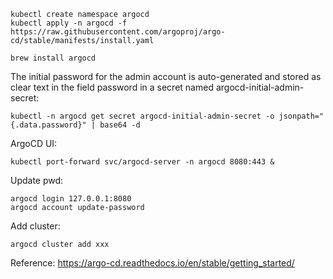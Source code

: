 

```
kubectl create namespace argocd
kubectl apply -n argocd -f https://raw.githubusercontent.com/argoproj/argo-cd/stable/manifests/install.yaml
```

```
brew install argocd
```

The initial password for the admin account is auto-generated and stored as clear text in the field password in a secret named argocd-initial-admin-secret:
```
kubectl -n argocd get secret argocd-initial-admin-secret -o jsonpath="{.data.password}" | base64 -d
```

ArgoCD UI:
```
kubectl port-forward svc/argocd-server -n argocd 8080:443 &
```

Update pwd:
```
argocd login 127.0.0.1:8080
argocd account update-password
```

Add cluster:
```
argocd cluster add xxx
```

Reference: https://argo-cd.readthedocs.io/en/stable/getting_started/